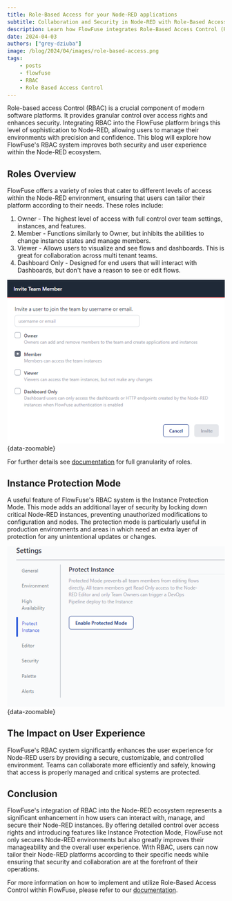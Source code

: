 ```yaml
---
title: Role-Based Access for your Node-RED applications
subtitle: Collaboration and Security in Node-RED with Role-Based Access Control with FlowFuse.
description: Learn how FlowFuse integrates Role-Based Access Control (RBAC) into Node-RED, enhancing security and collaboration. Explore granular access, Instance Protection Mode, and improved user experience.
date: 2024-04-03
authors: ["grey-dziuba"]
image: /blog/2024/04/images/role-based-access.png
tags:
    - posts
    - flowfuse
    - RBAC
    - Role Based Access Control
---
```


Role-based access Control (RBAC) is a crucial component of modern software platforms. It provides granular control over access rights and enhances security. Integrating RBAC into the FlowFuse platform brings this level of sophistication to Node-RED, allowing users to manage their environments with precision and confidence. This blog will explore how FlowFuse's RBAC system improves both security and user experience within the Node-RED ecosystem.

<!--more-->

## Roles Overview

FlowFuse offers a variety of roles that cater to different levels of access within the Node-RED environment, ensuring that users can tailor their platform according to their needs. These roles include:

1. Owner - The highest level of access with full control over team settings, instances, and features.
2. Member - Functions similarly to Owner, but inhibits the abilities to change instance states and manage members.
3. Viewer - Allows users to visualize and see flows and dashboards.  This is great for collaboration across multi tenant teams.
4. Dashboard Only - Designed for end users that will interact with Dashboards, but don't have a reason to see or edit flows.

!["Role Based Access Control For Node-RED with FlowFuse"](./images/role-based-access-control-for-node-red-flowfuse.png "Role Based Access Control For Node-RED with FlowFuse"){data-zoomable}

For further details see [documentation](https://flowfuse.com/docs/user/team/#role-based-access-control) for full granularity of roles.

## Instance Protection Mode

A useful feature of FlowFuse's RBAC system is the Instance Protection Mode. This mode adds an additional layer of security by locking down critical Node-RED instances, preventing unauthorized modifications to configuration and nodes. The protection mode is particularly useful in production environments and areas in which need an extra layer of protection for any unintentional updates or changes.

!["Protect Node-RED instance from change with Instance Protection Mode"](./images/protect-instance-node-red-with-flowfuse.png "Protect Node-RED instance from change with Instance Protection Mode"){data-zoomable}

## The Impact on User Experience
FlowFuse's RBAC system significantly enhances the user experience for Node-RED users by providing a secure, customizable, and controlled environment. Teams can collaborate more efficiently and safely, knowing that access is properly managed and critical systems are protected.

## Conclusion
FlowFuse's integration of RBAC into the Node-RED ecosystem represents a significant enhancement in how users can interact with, manage, and secure their Node-RED instances. By offering detailed control over access rights and introducing features like Instance Protection Mode, FlowFuse not only secures Node-RED environments but also greatly improves their manageability and the overall user experience. With RBAC, users can now tailor their Node-RED platforms according to their specific needs while ensuring that security and collaboration are at the forefront of their operations.

For more information on how to implement and utilize Role-Based Access Control within FlowFuse, please refer to our [documentation](https://flowfuse.com/docs/user/team/#role-based-access-control).
